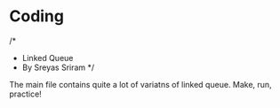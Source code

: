 # Coding
/*
 * Linked Queue
 * By Sreyas Sriram
 */
 
 The main file contains quite a lot of variatns of linked queue.
 Make, run, practice!
